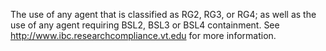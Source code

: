 The use of any agent that is classified as RG2, RG3, or RG4; as well as the use of any agent requiring BSL2, BSL3 or BSL4 containment.
See http://www.ibc.researchcompliance.vt.edu for more information.
